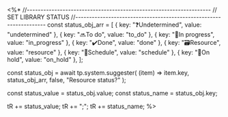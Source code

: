<%*
//-------------------------------------------------------------------
// SET LIBRARY STATUS
//-------------------------------------------------------------------
const status_obj_arr = [
  { key: "❓Undetermined", value: "undetermined" },
  { key: "🔜To do", value: "to_do" },
  { key: "👟In progress", value: "in_progress" },
  { key: "✔️Done", value: "done" },
  { key: "🗃️Resource", value: "resource" },
  { key: "📅Schedule", value: "schedule" },
  { key: "🤌On hold", value: "on_hold" },
];

const status_obj = await tp.system.suggester(
  (item) => item.key,
  status_obj_arr,
  false,
  "Resource status?"
);

const status_value = status_obj.value;
const status_name = status_obj.key;

tR += status_value;
tR += ";";
tR += status_name;
%>
